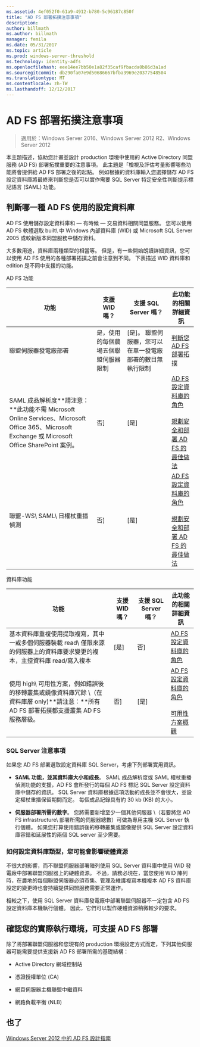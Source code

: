 ```yaml
---
ms.assetid: 4ef052f0-61a9-4912-b780-5c96187c850f
title: "AD FS 部署拓撲注意事項"
description: 
author: billmath
ms.author: billmath
manager: femila
ms.date: 05/31/2017
ms.topic: article
ms.prod: windows-server-threshold
ms.technology: identity-adfs
ms.openlocfilehash: eee14ee7bb50e1a82f35caf9fbacda0b86d3a1ad
ms.sourcegitcommit: db290fa07e9d50686667bfba3969e20377548504
ms.translationtype: MT
ms.contentlocale: zh-TW
ms.lasthandoff: 12/12/2017
---
```

# <a name="ad-fs-deployment-topology-considerations"></a>AD FS 部署拓撲注意事項

>適用於：Windows Server 2016、Windows Server 2012 R2、Windows Server 2012

本主題描述，協助您計畫並設計 production 環境中使用的 Active Directory 同盟服務 \(AD FS\) 部署拓撲重要的注意事項。 此主題是「檢視及評估考量影響哪些功能將會提供給 AD FS 部署之後的起點。 例如根據的資料庫輸入您選擇儲存 AD FS 設定資料庫將最終來判斷您是否可以實作需要 SQL Server 特定安全性判斷提示標記語言 \(SAML\) 功能。  
  
## <a name="determining-which-type-of-ad-fs-configuration-database-to-use"></a>判斷哪一種 AD FS 使用的設定資料庫  
AD FS 使用儲存設定資料庫和 — 有時候 — 交易資料相關同盟服務。 您可以使用 AD FS 軟體選取 built\ 中 Windows 內部資料庫 \(WID\) 或 Microsoft SQL Server 2005 或較新版本同盟服務中儲存資料。  
  
大多數用途，資料庫兩種類型的相當等。 但是，有一些開始朗讀詳細資訊，您可以使用 AD FS 使用的各種部署拓撲之前會注意到不同。 下表描述 WID 資料庫和 edition 是不同中支援的功能。  
  
AD FS 功能  
  
|功能|支援 WID 嗎？|支援 SQL Server 嗎？|此功能的相關詳細資訊|  
|-----------|---------------------|----------------------------|---------------------------------------|  
|聯盟伺服器發電廠部署|是，使用的每個農場五個聯盟伺服器限制|[是]。 聯盟伺服器，您可以在單一發電廠部署的數目無執行限制|[判斷您 AD FS 部署拓撲](Determine-Your-AD-FS-Deployment-Topology.md)|  
|SAML 成品解析度**請注意：**此功能不需 Microsoft Online Services、Microsoft Office 365、Microsoft Exchange 或 Microsoft Office SharePoint 案例。|否]|[是]|[AD FS 設定資料庫的角色](../../ad-fs/technical-reference/The-Role-of-the-AD-FS-Configuration-Database.md)<br /><br />[規劃安全和部署 AD FS 的最佳做法](Best-Practices-for-Secure-Planning-and-Deployment-of-AD-FS.md)|  
|聯盟-WS\ SAML\ 日權杖重播偵測|否]|[是]|[AD FS 設定資料庫的角色](../../ad-fs/technical-reference/The-Role-of-the-AD-FS-Configuration-Database.md)<br /><br />[規劃安全和部署 AD FS 的最佳做法](Best-Practices-for-Secure-Planning-and-Deployment-of-AD-FS.md)|  
  
資料庫功能  
  
|功能|支援 WID 嗎？|支援 SQL Server 嗎？|此功能的相關詳細資訊|  
|-----------|---------------------|----------------------------|---------------------------------------|  
|基本資料庫重複使用提取複寫，其中一或多個伺服器裝載 read\ 僅限來源的伺服器上的資料庫要求變更的複本，主控資料庫 read\/寫入複本|[是]|否]|[AD FS 設定資料庫的角色](../../ad-fs/technical-reference/The-Role-of-the-AD-FS-Configuration-Database.md)|  
|使用 high\ 可用性方案，例如錯誤後的移轉叢集或鏡像資料庫冗餘 \（在資料庫層 only\)**請注意：**所有 AD FS 部署拓撲都支援叢集 AD FS 服務層級。|否]|[是]|[AD FS 設定資料庫的角色](../../ad-fs/technical-reference/The-Role-of-the-AD-FS-Configuration-Database.md)<br /><br />[可用性方案概觀](https://go.microsoft.com/fwlink/?LinkId=179853)|  
  
### <a name="sql-server-considerations"></a>SQL Server 注意事項  
如果您 AD FS 部署選取設定資料庫 SQL Server，考慮下列部署實用資訊。  
  
-   **SAML 功能，並其資料庫大小和成長**。 SAML 成品解析度或 SAML 權杖重播偵測功能的支援，AD FS 會所發行的每個 AD FS 標記 SQL Server 設定資料庫中儲存的資訊。 SQL Server 資料庫根據這項活動的成長並不會很大，並設定權杖重播保留期間而定。 每個成品記錄具有約 30 kb \(KB\) 的大小。  
  
-   **伺服器部署所需的數字**。 您將需要新增至少一個其他伺服器 \（若要將您 AD FS infrastructure\ 部署所需的伺服器總數）可做為專用主機 SQL Server 執行個體。 如果您打算使用錯誤後的移轉叢集或鏡像提供 SQL Server 設定資料庫容錯和延展性的兩個 SQL server 至少需要。  
  
### <a name="how-the-configuration-database-type-you-select-may-impact-hardware-resources"></a>如何設定資料庫類型，您可能會影響硬體資源  
不很大的影響，而不聯盟伺服器部署陣列使用 SQL Server 資料庫中使用 WID 發電廠中部署聯盟伺服器上的硬體資源。 不過，請務必現在，當您使用 WID 陣列時，在農地的每個聯盟伺服器必須市集、管理及維護複寫本機複本 AD FS 資料庫設定的變更時也會持續提供同盟服務需要正常運作。  
  
相較之下，使用 SQL Server 資料庫發電廠中部署聯盟伺服器不一定包含 AD FS 設定資料庫本機執行個體。 因此，它們可以製作硬體資源稍微較少的要求。  
  
## <a name="verifying-that-your-production-environment-can-support-an-ad-fs-deployment"></a>確認您的實際執行環境，可支援 AD FS 部署  
除了將部署聯盟伺服器和您現有的 production 環境設定方式而定，下列其他伺服器可能需要提供支援新 AD FS 部署所需的基礎結構：  
  
-   Active Directory 網域控制站  
  
-   憑證授權單位 \(CA\)  
  
-   網頁伺服器主機聯盟中繼資料  
  
-   網路負載平衡 \(NLB\)  
  
## <a name="see-also"></a>也了
[Windows Server 2012 中的 AD FS 設計指南](AD-FS-Design-Guide-in-Windows-Server-2012.md)
